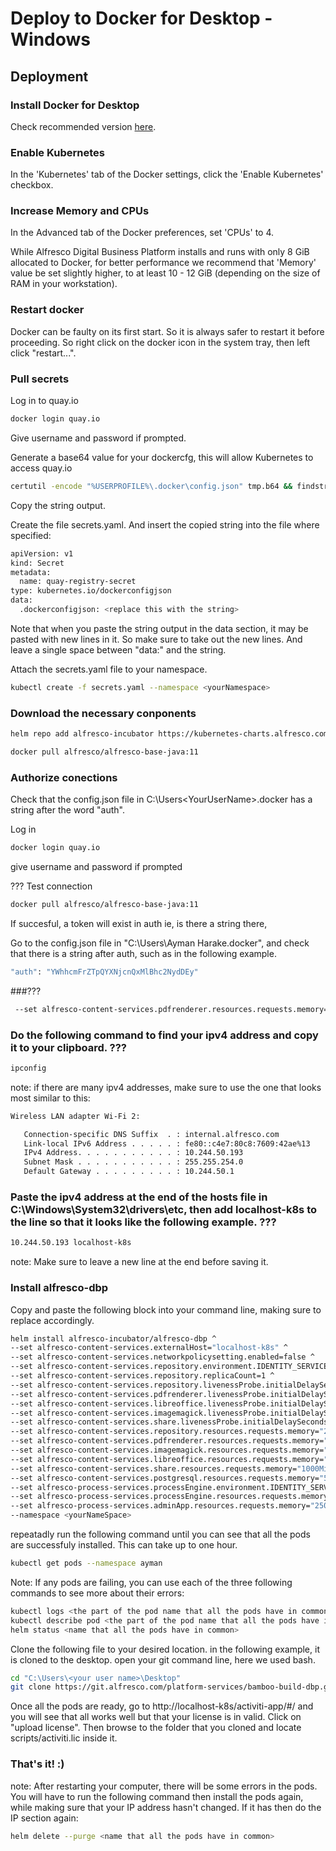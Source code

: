 # Deploy to Docker for Desktop - Windows

## Deployment

### Install Docker for Desktop

Check recommended version [here](https://github.com/Alfresco/alfresco-dbp-deployment/blob/master/README-prerequisite.md#docker-desktop).

### Enable Kubernetes

In the 'Kubernetes' tab of the Docker settings,  click the 'Enable Kubernetes' checkbox.

### Increase Memory and CPUs

In the Advanced tab of the Docker preferences, set 'CPUs' to 4.

While Alfresco Digital Business Platform installs and runs with only 8 GiB allocated to Docker, 
for better performance we recommend that 'Memory' value be set slightly higher, to at least 10 - 12 GiB
(depending on the size of RAM in your workstation). 

### Restart docker  
Docker can be faulty on its first start. So it is always safer to restart it before proceeding. So right click on the docker icon in the system tray, then left click "restart...". 

### Pull secrets
Log in to quay.io
```bash
docker login quay.io
```
Give username and password if prompted.

Generate a base64 value for your dockercfg, this will allow Kubernetes to access quay.io
```bash
certutil -encode "%USERPROFILE%\.docker\config.json" tmp.b64 && findstr /v /c:- tmp.b64
```
Copy the string output.

Create the file secrets.yaml. And insert the copied string into the file where specified:
```bash
apiVersion: v1
kind: Secret
metadata:
  name: quay-registry-secret
type: kubernetes.io/dockerconfigjson
data:
  .dockerconfigjson: <replace this with the string>
```
Note that when you paste the string output in the data section, it may be pasted with new lines in it. So make sure to take out the new lines. And leave a single space between "data:" and the string. 

Attach the secrets.yaml file to your namespace.
```bash
kubectl create -f secrets.yaml --namespace <yourNamespace>
```

### Download the necessary conponents
```bash
helm repo add alfresco-incubator https://kubernetes-charts.alfresco.com/incubator
```

```bash
docker pull alfresco/alfresco-base-java:11
```

### Authorize conections
Check that the config.json file in C:\Users\<YourUserName>\.docker has a string after the word "auth".

Log in
```bash
docker login quay.io
```
give username and password if prompted

???
Test connection
```bash
docker pull alfresco/alfresco-base-java:11
```
If succesful, a token will exist in auth ie, is there a string there,

Go to the config.json file in "C:\Users\Ayman Harake\.docker", and check that there is a string after auth, such as in the following example.
```bash
"auth": "YWhhcmFrZTpQYXNjcnQxMlBhc2NydDEy"
```

###???
```bash
 --set alfresco-content-services.pdfrenderer.resources.requests.memory="500Mi" ^
```

### Do the following command to find your ipv4 address and copy it to your clipboard. ???
```bash
ipconfig
```
note: if there are many ipv4 addresses, make sure to use the one that looks most similar to this:
```bash
Wireless LAN adapter Wi-Fi 2:

   Connection-specific DNS Suffix  . : internal.alfresco.com
   Link-local IPv6 Address . . . . . : fe80::c4e7:80c8:7609:42ae%13
   IPv4 Address. . . . . . . . . . . : 10.244.50.193
   Subnet Mask . . . . . . . . . . . : 255.255.254.0
   Default Gateway . . . . . . . . . : 10.244.50.1
```

### Paste the ipv4 address at the end of the hosts file in C:\Windows\System32\drivers\etc, then add localhost-k8s to the line so that it looks like the following example. ???
```bash
10.244.50.193 localhost-k8s
```
note: Make sure to leave a new line at the end before saving it. 

### Install alfresco-dbp

Copy and paste the following block into your command line, making sure to replace <yournamespace> accordingly. 
  
```bash
helm install alfresco-incubator/alfresco-dbp ^
--set alfresco-content-services.externalHost="localhost-k8s" ^
--set alfresco-content-services.networkpolicysetting.enabled=false ^
--set alfresco-content-services.repository.environment.IDENTITY_SERVICE_URI="http://localhost-k8s/auth" ^
--set alfresco-content-services.repository.replicaCount=1 ^
--set alfresco-content-services.repository.livenessProbe.initialDelaySeconds=420 ^
--set alfresco-content-services.pdfrenderer.livenessProbe.initialDelaySeconds=300 ^
--set alfresco-content-services.libreoffice.livenessProbe.initialDelaySeconds=300 ^
--set alfresco-content-services.imagemagick.livenessProbe.initialDelaySeconds=300 ^
--set alfresco-content-services.share.livenessProbe.initialDelaySeconds=420 ^
--set alfresco-content-services.repository.resources.requests.memory="2000Mi" ^
--set alfresco-content-services.pdfrenderer.resources.requests.memory="500Mi" ^
--set alfresco-content-services.imagemagick.resources.requests.memory="500Mi" ^
--set alfresco-content-services.libreoffice.resources.requests.memory="500Mi" ^
--set alfresco-content-services.share.resources.requests.memory="1000Mi" ^
--set alfresco-content-services.postgresql.resources.requests.memory="500Mi" ^
--set alfresco-process-services.processEngine.environment.IDENTITY_SERVICE_AUTH="http://localhost-k8s/auth" ^
--set alfresco-process-services.processEngine.resources.requests.memory="1000Mi" ^
--set alfresco-process-services.adminApp.resources.requests.memory="250Mi" ^
--namespace <yourNameSpace>
```
repeatadly run the following command until you can see that all the pods are successfuly installed. This can take up to one hour. 

```bash
kubectl get pods --namespace ayman
```

Note: If any pods are failing, you can use each of the three following commands to see more about their errors:
```bash
kubectl logs <the part of the pod name that all the pods have in common> --namespace <your namespace name>
kubectl describe pod <the part of the pod name that all the pods have in common> --namespace <your namespace name>
helm status <name that all the pods have in common>
```

Clone the following file to your desired location. in the following example, it is cloned to the desktop.
open your git command line, here we used bash.
```bash
cd "C:\Users\<your user name>\Desktop"
git clone https://git.alfresco.com/platform-services/bamboo-build-dbp.git
```

Once all the pods are ready, go to http://localhost-k8s/activiti-app/#/ and you will see that all works well but that your license is in valid. Click on "upload license". Then browse to the folder that you cloned and locate scripts/activiti.lic inside it. 

### That's it! :) 

note: After restarting your computer, there will be some errors in the pods. You will have to run the following command then install the pods again, while making sure that your IP address hasn't changed. If it has then do the IP section again:
```bash
helm delete --purge <name that all the pods have in common>
```
